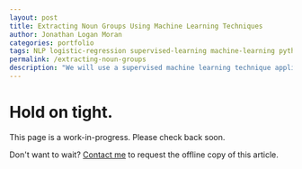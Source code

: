```yaml
---
layout: post
title: Extracting Noun Groups Using Machine Learning Techniques
author: Jonathan Logan Moran
categories: portfolio
tags: NLP logistic-regression supervised-learning machine-learning python ipynb
permalink: /extracting-noun-groups
description: "We will use a supervised machine learning technique applied to language processing to ultimately detect partial syntactic structures and extract named entities."
---
```


# Hold on tight.
This page is a work-in-progress. Please check back soon.


Don't want to wait? [Contact me](jonathanlmoran.com/contact) to request the offline copy of this article.


